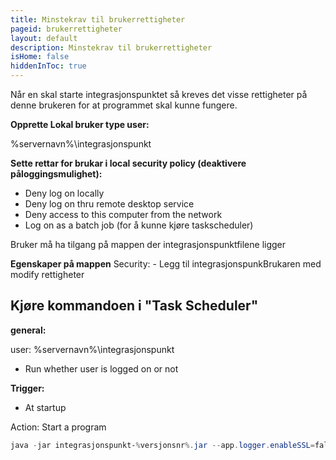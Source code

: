 ```yaml
---
title: Minstekrav til brukerrettigheter
pageid: brukerrettigheter
layout: default
description: Minstekrav til brukerrettigheter 
isHome: false
hiddenInToc: true
---
```



Når en skal starte integrasjonspunktet så kreves det visse rettigheter på denne brukeren for at programmet skal kunne fungere. 

**Opprette Lokal bruker type user:**

%servernavn%\integrasjonspunkt
 
**Sette rettar for brukar i local security policy (deaktivere påloggingsmulighet):**

- Deny log on locally
- Deny log on thru remote desktop service 
- Deny access to this computer from the network 
- Log on as a batch job (for å kunne kjøre taskscheduler)
 
Bruker må ha tilgang på mappen der integrasjonspunktfilene ligger 

**Egenskaper på mappen**
  Security:
    - Legg til integrasjonspunkBrukaren med modify rettigheter
  
## Kjøre kommandoen i "Task Scheduler"

**general:**

user: %servernavn%\integrasjonspunkt
- Run whether user is logged on or not
 
**Trigger:**
- At startup

Action: Start a program

``` powershell
java -jar integrasjonspunkt-%versjonsnr%.jar --app.logger.enableSSL=false
```

